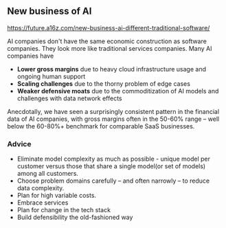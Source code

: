 ## New business of AI
https://future.a16z.com/new-business-ai-different-traditional-software/

AI companies don't have the same economic construction as software companies. They look more like traditional services companies. Many AI companies have
  - **Lower gross margins** due to heavy cloud infrastructure usage and ongoing human support
  - **Scaling challenges** due to the thorny problem of edge cases
  - **Weaker defensive moats** due to the commoditization of AI models and challenges with data network effects

Anecdotally, we have seen a surprisingly consistent pattern in the financial data of AI companies, with gross margins often in the 50-60% range – well below the 60-80%+ benchmark for comparable SaaS businesses. 
### Advice
- Eliminate model complexity as much as possible - unique model per customer versus those that share a single model(or set of models) among all customers.
- Choose problem domains carefully – and often narrowly – to reduce data complexity.
- Plan for high variable costs.
- Embrace services
- Plan for change in the tech stack
- Build defensibility the old-fashioned way
